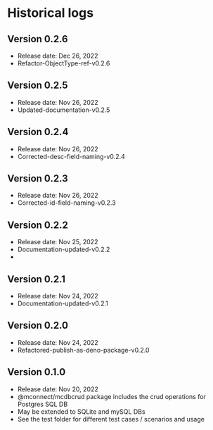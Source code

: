 # Historical logs

## Version 0.2.6

- Release date: Dec 26, 2022
- Refactor-ObjectType-ref-v0.2.6

## Version 0.2.5

- Release date: Nov 26, 2022
- Updated-documentation-v0.2.5

## Version 0.2.4

- Release date: Nov 26, 2022
- Corrected-desc-field-naming-v0.2.4

## Version 0.2.3

- Release date: Nov 26, 2022
- Corrected-id-field-naming-v0.2.3

## Version 0.2.2

- Release date: Nov 25, 2022
- Documentation-updated-v0.2.2
- 
## Version 0.2.1

- Release date: Nov 24, 2022
- Documentation-updated-v0.2.1

## Version 0.2.0

- Release date: Nov 24, 2022
- Refactored-publish-as-deno-package-v0.2.0

## Version 0.1.0

- Release date: Nov 20, 2022
- @mconnect/mcdbcrud package includes the crud operations for Postgres SQL DB
- May be extended to SQLite and mySQL DBs
- See the test folder for different test cases / scenarios and usage
